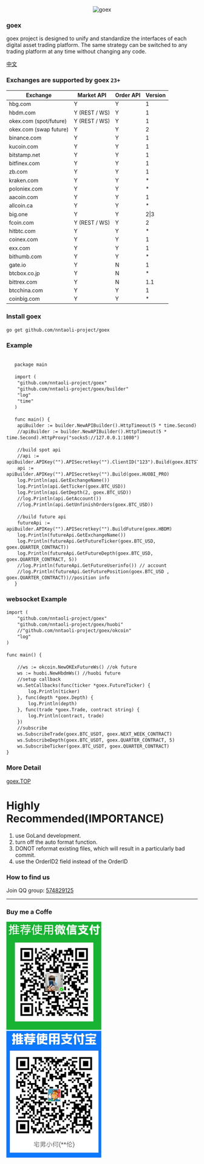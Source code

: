 <div align="center">
<img width="409" heigth="205" src="https://upload-images.jianshu.io/upload_images/6760989-dec7dc747846880e.png?imageMogr2/auto-orient/strip%7CimageView2/2/w/1240"  alt="goex">
</div>

### goex

goex project is designed to unify and standardize the interfaces of each digital asset trading platform. The same strategy can be switched to any trading platform at any time without changing any code.

[中文](https://github.com/nntaoli-project/goex/blob/dev/README.md)

### Exchanges are supported by goex `23+`
| Exchange | Market API | Order API | Version |   
| ---   | ---     | ---     | ---   |  
| hbg.com | Y | Y | 1 |   
| hbdm.com | Y (REST / WS)| Y |  1 |  
| okex.com (spot/future)| Y (REST / WS) | Y | 1 |  
| okex.com (swap future) | Y | Y | 2 |
| binance.com | Y | Y | 1 |  
| kucoin.com | Y | Y | 1 |
| bitstamp.net | Y | Y | 1 |  
| bitfinex.com | Y | Y | 1 |  
| zb.com | Y | Y | 1 |  
| kraken.com | Y | Y | * |  
| poloniex.com | Y | Y | * |  
| aacoin.com | Y | Y | 1 |   
| allcoin.ca | Y | Y | * |  
| big.one | Y | Y | 2\|3 | 
| fcoin.com | Y (REST / WS) | Y | 2 |  
| hitbtc.com | Y | Y | * |
| coinex.com | Y | Y | 1 |
| exx.com | Y | Y | 1 |
| bithumb.com | Y | Y | * |
| gate.io | Y | N | 1 |
| btcbox.co.jp | Y | N | * |
| bittrex.com | Y | N | 1.1 |
| btcchina.com | Y | Y | 1 |
| coinbig.com | Y | Y | * |

### Install goex
``` go get github.com/nntaoli-project/goex ```

### Example
```golang

   package main
   
   import (
   	"github.com/nntaoli-project/goex"
   	"github.com/nntaoli-project/goex/builder"
   	"log"
   	"time"
   )
   
   func main() {
   	apiBuilder := builder.NewAPIBuilder().HttpTimeout(5 * time.Second)
   	//apiBuilder := builder.NewAPIBuilder().HttpTimeout(5 * time.Second).HttpProxy("socks5://127.0.0.1:1080")
   	
   	//build spot api
   	//api := apiBuilder.APIKey("").APISecretkey("").ClientID("123").Build(goex.BITSTAMP)
   	api := apiBuilder.APIKey("").APISecretkey("").Build(goex.HUOBI_PRO)
   	log.Println(api.GetExchangeName())
   	log.Println(api.GetTicker(goex.BTC_USD))
   	log.Println(api.GetDepth(2, goex.BTC_USD))
   	//log.Println(api.GetAccount())
   	//log.Println(api.GetUnfinishOrders(goex.BTC_USD))
   
   	//build future api
   	futureApi := apiBuilder.APIKey("").APISecretkey("").BuildFuture(goex.HBDM)
   	log.Println(futureApi.GetExchangeName())
   	log.Println(futureApi.GetFutureTicker(goex.BTC_USD, goex.QUARTER_CONTRACT))
   	log.Println(futureApi.GetFutureDepth(goex.BTC_USD, goex.QUARTER_CONTRACT, 5))
   	//log.Println(futureApi.GetFutureUserinfo()) // account
   	//log.Println(futureApi.GetFuturePosition(goex.BTC_USD , goex.QUARTER_CONTRACT))//position info
   }

```

### websocket Example
```golang
import (
	"github.com/nntaoli-project/goex"
	"github.com/nntaoli-project/goex/huobi"
	//"github.com/nntaoli-project/goex/okcoin"
	"log"
)

func main() {

	//ws := okcoin.NewOKExFutureWs() //ok future
	ws := huobi.NewHbdmWs() //huobi future
	//setup callback
	ws.SetCallbacks(func(ticker *goex.FutureTicker) {
		log.Println(ticker)
	}, func(depth *goex.Depth) {
		log.Println(depth)
	}, func(trade *goex.Trade, contract string) {
		log.Println(contract, trade)
	})
	//subscribe
	ws.SubscribeTrade(goex.BTC_USDT, goex.NEXT_WEEK_CONTRACT)
	ws.SubscribeDepth(goex.BTC_USDT, goex.QUARTER_CONTRACT, 5)
	ws.SubscribeTicker(goex.BTC_USDT, goex.QUARTER_CONTRACT)
}  

```

### More Detail

[goex.TOP](https://goex.top)

# Highly Recommended(IMPORTANCE)
1. use GoLand development.
2. turn off the auto format function.
3. DONOT reformat existing files, which will result in a particularly bad commit.
4. use the OrderID2 field instead of the OrderID

### How to find us
Join QQ group: [574829125](#)

-----------------

### Buy me a Coffe

<img src="https://raw.githubusercontent.com/nntaoli-project/goex/dev/wx_pay.JPG" width="250" alt="Buy me a Coffe">&nbsp;&nbsp;&nbsp;<img src="https://raw.githubusercontent.com/nntaoli-project/goex/dev/IMG_1177.jpg" width="250" alt="Buy me a Coffe">

